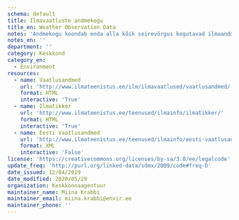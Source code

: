 ```yaml
---
schema: default
title: Ilmavaatluste andmekogu
title_en: Weather Observation Data
notes: 'Andmekogu koondab enda alla kõik seirevõrgus kogutavad ilmaandmed (nii meteoroloogilised kui ka hüdroloogilised).'
notes_en: ''
department: ''
category: Keskkond
category_en:
  - Environment
resources:
  - name: Vaatlusandmed
    url: 'http://www.ilmateenistus.ee/ilm/ilmavaatlused/vaatlusandmed/'
    format: HTML
    interactive: 'True'
  - name: Ilmatikker
    url: 'http://www.ilmateenistus.ee/teenused/ilmainfo/ilmatikker/'
    format: HTML
    interactive: 'True'
  - name: Eesti Vaatlusandmed
    url: 'http://www.ilmateenistus.ee/teenused/ilmainfo/eesti-vaatlusandmed-xml/'
    format: XML
    interactive: 'False'
license: 'https://creativecommons.org/licenses/by-sa/3.0/ee/legalcode'
update_freq: 'http://purl.org/linked-data/sdmx/2009/code#freq-D'
date_issued: 12/04/2019
date_modified: 2020/05/29
organization: Keskkonnaagentuur
maintainer_name: Miina Krabbi
maintainer_email: miina.krabbi@envir.ee
maintainer_phone: ''
---
```

